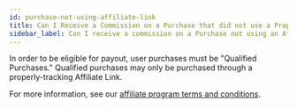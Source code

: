 ```yaml
---
id: purchase-not-using-affiliate-link
title: Can I Receive a Commission on a Purchase that did not use a Properly-Tracking Affiliate Link?
sidebar_label: Can I receive a commission on a Purchase not using an Affiliate Link?
---
```


In order to be eligible for payout, user purchases must be "Qualified Purchases." Qualified purchases may only be purchased through a properly-tracking Affiliate Link. 

For more information, see our [affiliate program terms and conditions](https://www.wpbeaverbuilder.com/affiliate-program-terms-conditions/).
